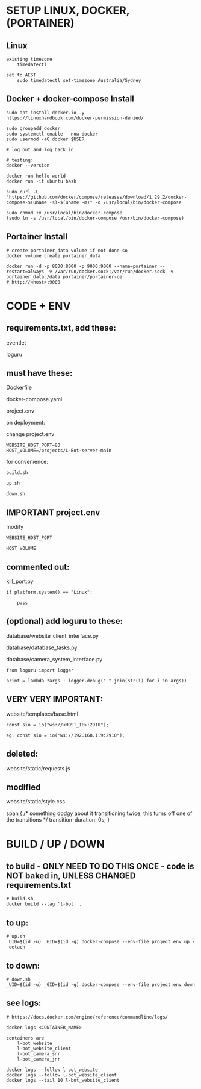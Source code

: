 # SETUP LINUX, DOCKER, (PORTAINER)

## Linux
	existing timezone
		timedatectl

	set to AEST
		sudo timedatectl set-timezone Australia/Sydney


## Docker + docker-compose Install

	sudo apt install docker.io -y
	https://linuxhandbook.com/docker-permission-denied/

	sudo groupadd docker
	sudo systemctl enable --now docker
	sudo usermod -aG docker $USER

	# log out and log back in

	# testing:
	docker --version

	docker run hello-world
	docker run -it ubuntu bash

    sudo curl -L "https://github.com/docker/compose/releases/download/1.29.2/docker-compose-$(uname -s)-$(uname -m)" -o /usr/local/bin/docker-compose

    sudo chmod +x /usr/local/bin/docker-compose
    (sudo ln -s /usr/local/bin/docker-compose /usr/bin/docker-compose)



## Portainer Install

	# create portainer_data volume if not done so
	docker volume create portainer_data

	docker run -d -p 8000:8000 -p 9000:9000 --name=portainer --restart=always -v /var/run/docker.sock:/var/run/docker.sock -v portainer_data:/data portainer/portainer-ce
    # http://<host>:9000

# CODE + ENV

## requirements.txt, add these:
eventlet

loguru


## must have these:
Dockerfile

docker-compose.yaml

project.env

on deployment:

change project.env

	WEBSITE_HOST_PORT=80
	HOST_VOLUME=/projects/L-Bot-server-main

for convenience:

	build.sh

	up.sh

	down.sh


## IMPORTANT project.env
modify

	WEBSITE_HOST_PORT

	HOST_VOLUME


## commented out:
kill_port.py

	if platform.system() == "Linux":

		pass


## (optional) add loguru to these:
database/website_client_interface.py

database/database_tasks.py

database/camera_system_interface.py

	from loguru import logger

	print = lambda *args : logger.debug(" ".join(str(i) for i in args))


## VERY VERY IMPORTANT:
website/templates/base.html

	const sio = io("ws://<HOST_IP>:2910");

	eg. const sio = io("ws://192.168.1.9:2910");


## deleted:
website/static/requests.js

## modified
website/static/style.css

span {
	/* something dodgy about it transitioning twice, this turns off one of the transitions */
	transition-duration: 0s;
}

# BUILD / UP / DOWN

## to build - ONLY NEED TO DO THIS ONCE - code is NOT baked in, UNLESS CHANGED requirements.txt
	# build.sh
	docker build --tag 'l-bot' .


## to up:
	# up.sh
	_UID=$(id -u) _GID=$(id -g) docker-compose --env-file project.env up --detach


## to down:
	# down.sh
	_UID=$(id -u) _GID=$(id -g) docker-compose --env-file project.env down


## see logs:
	# https://docs.docker.com/engine/reference/commandline/logs/

	docker logs <CONTAINER_NAME>

	containers are
		l-bot_website
		l-bot_website_client
		l-bot_camera_snr
		l-bot_camera_jnr

	docker logs --follow l-bot_website
	docker logs --follow l-bot_website_client
	docker logs --tail 10 l-bot_website_client

